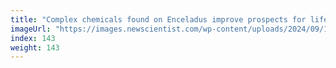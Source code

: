 ```yaml
---
title: "Complex chemicals found on Enceladus improve prospects for life"
imageUrl: "https://images.newscientist.com/wp-content/uploads/2024/09/13110417/SEI_221284276.jpg?width=788"
index: 143
weight: 143
---
```

